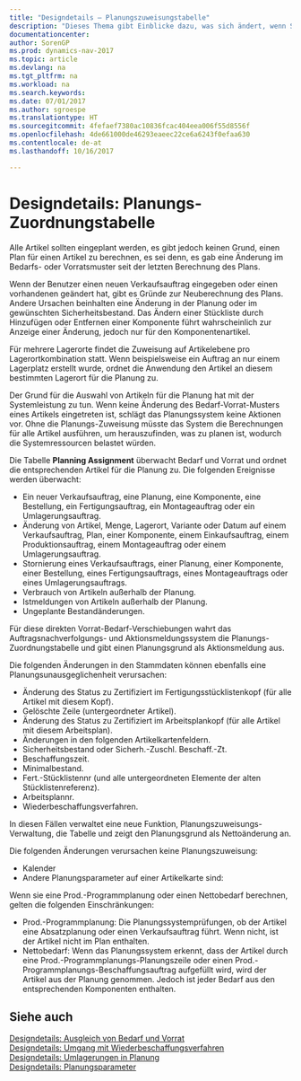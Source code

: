 ```yaml
---
title: "Designdetails – Planungszuweisungstabelle"
description: "Dieses Thema gibt Einblicke dazu, was sich ändert, wenn Sie einen Artikel für die Planung ändern."
documentationcenter: 
author: SorenGP
ms.prod: dynamics-nav-2017
ms.topic: article
ms.devlang: na
ms.tgt_pltfrm: na
ms.workload: na
ms.search.keywords: 
ms.date: 07/01/2017
ms.author: sgroespe
ms.translationtype: HT
ms.sourcegitcommit: 4fefaef7380ac10836fcac404eea006f55d8556f
ms.openlocfilehash: 4de661000de46293eaeec22ce6a6243f0efaa630
ms.contentlocale: de-at
ms.lasthandoff: 10/16/2017

---
```

# <a name="design-details-planning-assignment-table"></a>Designdetails: Planungs-Zuordnungstabelle
Alle Artikel sollten eingeplant werden, es gibt jedoch keinen Grund, einen Plan für einen Artikel zu berechnen, es sei denn, es gab eine Änderung im Bedarfs- oder Vorratsmuster seit der letzten Berechnung des Plans.  
  
Wenn der Benutzer einen neuen Verkaufsauftrag eingegeben oder einen vorhandenen geändert hat, gibt es Gründe zur Neuberechnung des Plans. Andere Ursachen beinhalten eine Änderung in der Planung oder im gewünschten Sicherheitsbestand. Das Ändern einer Stückliste durch Hinzufügen oder Entfernen einer Komponente führt wahrscheinlich zur Anzeige einer Änderung, jedoch nur für den Komponentenartikel.  
  
Für mehrere Lagerorte findet die Zuweisung auf Artikelebene pro Lagerortkombination statt. Wenn beispielsweise ein Auftrag an nur einem Lagerplatz erstellt wurde, ordnet die Anwendung den Artikel an diesem bestimmten Lagerort für die Planung zu.  
  
Der Grund für die Auswahl von Artikeln für die Planung hat mit der Systemleistung zu tun. Wenn keine Änderung des Bedarf-Vorrat-Musters eines Artikels eingetreten ist, schlägt das Planungssystem keine Aktionen vor. Ohne die Planungs-Zuweisung müsste das System die Berechnungen für alle Artikel ausführen, um herauszufinden, was zu planen ist, wodurch die Systemressourcen belastet würden.  
  
Die Tabelle **Planning Assignment** überwacht Bedarf und Vorrat und ordnet die entsprechenden Artikel für die Planung zu. Die folgenden Ereignisse werden überwacht:  
  
* Ein neuer Verkaufsauftrag, eine Planung, eine Komponente, eine Bestellung, ein Fertigungsauftrag, ein Montageauftrag oder ein Umlagerungsauftrag.  
* Änderung von Artikel, Menge, Lagerort, Variante oder Datum auf einem Verkaufsauftrag, Plan, einer Komponente, einem Einkaufsauftrag, einem Produktionsauftrag, einem Montageauftrag oder einem Umlagerungsauftrag.  
* Stornierung eines Verkaufsauftrags, einer Planung, einer Komponente, einer Bestellung, eines Fertigungsauftrags, eines Montageauftrags oder eines Umlagerungsauftrags.  
* Verbrauch von Artikeln außerhalb der Planung.  
* Istmeldungen von Artikeln außerhalb der Planung.  
* Ungeplante Bestandänderungen.  
  
Für diese direkten Vorrat-Bedarf-Verschiebungen wahrt das Auftragsnachverfolgungs- und Aktionsmeldungssystem die Planungs-Zuordnungstabelle und gibt einen Planungsgrund als Aktionsmeldung aus.  
  
Die folgenden Änderungen in den Stammdaten können ebenfalls eine Planungsunausgeglichenheit verursachen:  
  
* Änderung des Status zu Zertifiziert im Fertigungsstücklistenkopf (für alle Artikel mit diesem Kopf).  
* Gelöschte Zeile (untergeordneter Artikel).  
* Änderung des Status zu Zertifiziert im Arbeitsplankopf (für alle Artikel mit diesem Arbeitsplan).  
* Änderungen in den folgenden Artikelkartenfeldern.  
* Sicherheitsbestand oder Sicherh.-Zuschl. Beschaff.-Zt.  
* Beschaffungszeit.  
* Minimalbestand.  
* Fert.-Stücklistennr (und alle untergeordneten Elemente der alten Stücklistenreferenz).  
* Arbeitsplannr.  
* Wiederbeschaffungsverfahren.  
  
In diesen Fällen verwaltet eine neue Funktion, Planungszuweisungs-Verwaltung, die Tabelle und zeigt den Planungsgrund als Nettoänderung an.  
  
Die folgenden Änderungen verursachen keine Planungszuweisung:  
  
* Kalender  
* Andere Planungsparameter auf einer Artikelkarte sind:  
  
Wenn sie eine Prod.-Programmplanung oder einen Nettobedarf berechnen, gelten die folgenden Einschränkungen:  
  
* Prod.-Programmplanung: Die Planungssystemprüfungen, ob der Artikel eine Absatzplanung oder einen Verkaufsauftrag führt. Wenn nicht, ist der Artikel nicht im Plan enthalten.  
* Nettobedarf: Wenn das Planungssystem erkennt, dass der Artikel durch eine Prod.-Programmplanungs-Planungszeile oder einen Prod.-Programmplanungs-Beschaffungsauftrag aufgefüllt wird, wird der Artikel aus der Planung genommen. Jedoch ist jeder Bedarf aus den entsprechenden Komponenten enthalten.  
  
## <a name="see-also"></a>Siehe auch  
[Designdetails: Ausgleich von Bedarf und Vorrat](design-details-balancing-demand-and-supply.md)   
[Designdetails: Umgang mit Wiederbeschaffungsverfahren](design-details-handling-reordering-policies.md)   
[Designdetails: Umlagerungen in Planung](design-details-transfers-in-planning.md)   
[Designdetails: Planungsparameter](design-details-planning-parameters.md)  

